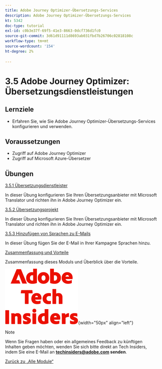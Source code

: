 ```yaml
---
title: Adobe Journey Optimizer-Übersetzungs-Services
description: Adobe Journey Optimizer-Übersetzungs-Services
kt: 5342
doc-type: tutorial
exl-id: c0b3e37f-69f5-41e3-8663-0dcf736d1fc0
source-git-commit: 3d61d91111d8693ab031fbd7b26706c02818108c
workflow-type: tm+mt
source-wordcount: '154'
ht-degree: 2%

---
```


# 3.5 Adobe Journey Optimizer: Übersetzungsdienstleistungen

## Lernziele

- Erfahren Sie, wie Sie Adobe Journey Optimizer-Übersetzungs-Services konfigurieren und verwenden.

## Voraussetzungen

- Zugriff auf Adobe Journey Optimizer
- Zugriff auf Microsoft Azure-Übersetzer

## Übungen

[3.5.1 Übersetzungsdienstleister](./ex1.md)

In dieser Übung konfigurieren Sie Ihren Übersetzungsanbieter mit Microsoft Translator und richten ihn in Adobe Journey Optimizer ein.

[3.5.2 Übersetzungsprojekt](./ex2.md)

In dieser Übung konfigurieren Sie Ihren Übersetzungsanbieter mit Microsoft Translator und richten ihn in Adobe Journey Optimizer ein.

[3.5.3 Hinzufügen von Sprachen zu E-Mails](./ex3.md)

In dieser Übung fügen Sie der E-Mail in Ihrer Kampagne Sprachen hinzu.

[Zusammenfassung und Vorteile](./summary.md)

Zusammenfassung dieses Moduls und Überblick über die Vorteile.

![Tech Insiders](./../../../../assets/images/techinsiders.png){width="50px" align="left"}

>[!NOTE]
>
>Wenn Sie Fragen haben oder ein allgemeines Feedback zu künftigen Inhalten geben möchten, wenden Sie sich bitte direkt an Tech Insiders, indem Sie eine E-Mail an **techinsiders@adobe.com senden**.

[Zurück zu „Alle Module“](./../../../../overview.md)
